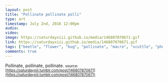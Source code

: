 ```yaml
---
layout: post
title: "Pollinate pollinate polli"
type: art
timestamp: July 2nd, 2016 12:00pm
audio: 
video: 
image: https://saturdayxiii.github.io/media/146807870671.gif
link: https://saturdayxiii.github.io/media/146807870671.gif
tags: ["beetle", "flower", "bug", "pollinate", "macro", "scuttle", "photography"]
comments: true
---
```

Pollinate, pollinate, pollinate.
<small>source: [https://saturdayxiii.tumblr.com/post/146807870671](https://saturdayxiii.tumblr.com/post/146807870671)</small>